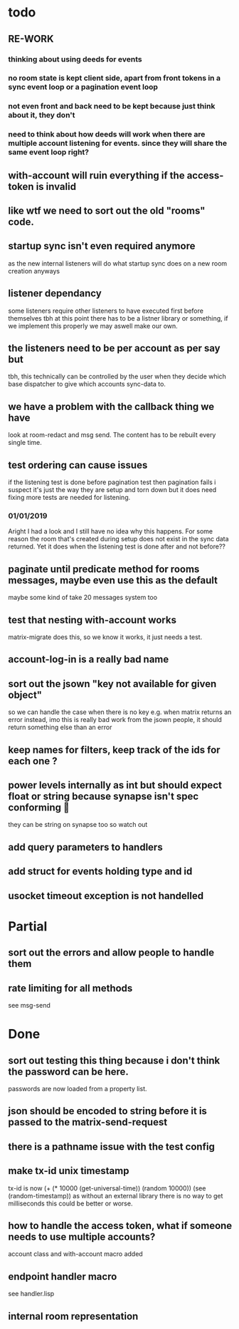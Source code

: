 # todo


## RE-WORK
### thinking about using deeds for events

### no room state is kept client side, apart from front tokens in a sync event loop or a pagination event loop

### not even front and back need to be kept because just think about it, they don't

### need to think about how deeds will work when there are multiple account listening for events. since they will share the same event loop right?

## with-account will ruin everything if the access-token is invalid

## like wtf we need to sort out the old "rooms" code.


## startup sync isn't even required anymore
as the new internal listeners will do what startup sync does on a new room creation anyways

## listener dependancy
some listeners require other listeners to have executed first before themselves
tbh at this point there has to be a listner library or something, if we implement this properly
we may aswell make our own.

## the listeners need to be per account as per say but
tbh, this technically can be controlled by the user when they decide which base dispatcher to give which accounts sync-data to.

## we have a problem with the callback thing we have
look at room-redact and msg send. The content has to be rebuilt every single time.

## test ordering can cause issues
if the listening test is done before pagination test then pagination fails
i suspect it's just the way they are setup and torn down but it does need fixing
more tests are needed for listening.

### 01/01/2019
Aright I had a look and I still have no idea why this happens.
For some reason the room that's created during setup does not exist in the sync data returned.
Yet it does when the listening test is done after and not before??

## paginate until predicate method for rooms messages, maybe even use this as the default
maybe some kind of take 20 messages system too

## test that nesting with-account works
matrix-migrate does this, so we know it works, it just needs a test.

## account-log-in is a really bad name

## sort out the jsown "key not available for given object"
so we can handle the case when there is no key e.g. when matrix returns an error instead,
imo this is really bad work from the jsown people, it should return something else than an error

## keep names for filters, keep track of the ids for each one ?

## power levels internally as int but should expect float or string because synapse isn't spec conforming :anger:
they can be string on synapse too so watch out

## add query parameters to handlers

## add struct for events holding type and id

## usocket timeout exception is not handelled

# Partial

## sort out the errors and allow people to handle them

## rate limiting for all methods

see msg-send

# Done

## sort out testing this thing because i don't think the password can be here.
passwords are now loaded from a property list.

## json should be encoded to string before it is passed to the matrix-send-request

## there is a pathname issue with the test config

## make tx-id unix timestamp
tx-id is now (+ (* 10000 (get-universal-time)) (random 10000))
(see (random-timestamp))
as without an external library there is no way to get milliseconds
this could be better or worse.

## how to handle the access token, what if someone needs to use multiple accounts?
account class and with-account macro added

## endpoint handler macro
see handler.lisp

## internal room representation
